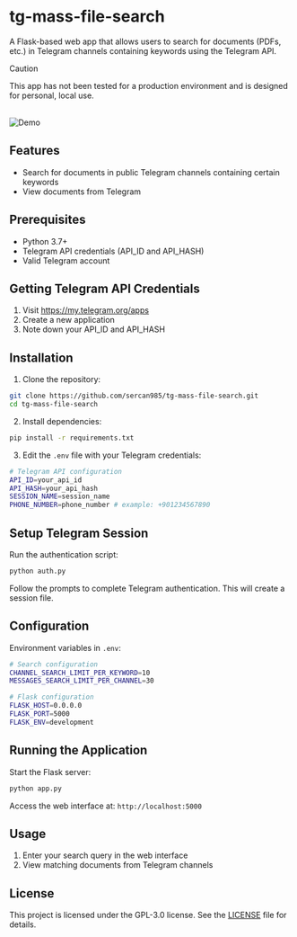 # tg-mass-file-search

A Flask-based web app that allows users to search for documents (PDFs, etc.) in Telegram channels containing keywords using the Telegram API.

> [!CAUTION]
> This app has not been tested for a production environment and is designed for personal, local use.

<br>![Demo](https://sercan985.github.io/assets/projects/tg-mass-file-search-demo-lq.png)

## Features

- Search for documents in public Telegram channels containing certain keywords
- View documents from Telegram

## Prerequisites

- Python 3.7+
- Telegram API credentials (API_ID and API_HASH)
- Valid Telegram account

## Getting Telegram API Credentials

1. Visit https://my.telegram.org/apps
2. Create a new application
3. Note down your API_ID and API_HASH

## Installation

1. Clone the repository:
```bash
git clone https://github.com/sercan985/tg-mass-file-search.git
cd tg-mass-file-search
```

2. Install dependencies:
```bash
pip install -r requirements.txt
```

3. Edit the `.env` file with your Telegram credentials:
```bash
# Telegram API configuration
API_ID=your_api_id
API_HASH=your_api_hash
SESSION_NAME=session_name
PHONE_NUMBER=phone_number # example: +901234567890
```

## Setup Telegram Session

Run the authentication script:
```bash
python auth.py
```

Follow the prompts to complete Telegram authentication. This will create a session file.

## Configuration

Environment variables in `.env`:
```bash
# Search configuration
CHANNEL_SEARCH_LIMIT_PER_KEYWORD=10
MESSAGES_SEARCH_LIMIT_PER_CHANNEL=30

# Flask configuration
FLASK_HOST=0.0.0.0
FLASK_PORT=5000
FLASK_ENV=development
```

## Running the Application

Start the Flask server:
```bash
python app.py
```

Access the web interface at: `http://localhost:5000`

## Usage

1. Enter your search query in the web interface
2. View matching documents from Telegram channels

## License
This project is licensed under the GPL-3.0 license. See the [LICENSE](LICENSE) file for details.



